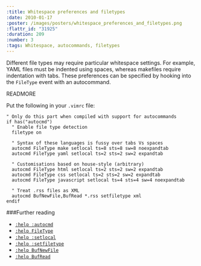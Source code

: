 ```yaml
--- 
:title: Whitespace preferences and filetypes
:date: 2010-01-17
:poster: /images/posters/whitespace_preferences_and_filetypes.png
:flattr_id: "31925"
:duration: 209
:number: 3
:tags: Whitespace, autocommands, filetypes
---
```


Different file types may require particular whitespace settings. For example, YAML files must be indented using spaces, whereas makefiles require indentation with tabs. These preferences can be specified by hooking into the `FileType` event with an autocommand.


READMORE


Put the following in your `.vimrc` file:

```viml
" Only do this part when compiled with support for autocommands
if has("autocmd")
  " Enable file type detection
  filetype on
  
  " Syntax of these languages is fussy over tabs Vs spaces
  autocmd FileType make setlocal ts=8 sts=8 sw=8 noexpandtab
  autocmd FileType yaml setlocal ts=2 sts=2 sw=2 expandtab
  
  " Customisations based on house-style (arbitrary)
  autocmd FileType html setlocal ts=2 sts=2 sw=2 expandtab
  autocmd FileType css setlocal ts=2 sts=2 sw=2 expandtab
  autocmd FileType javascript setlocal ts=4 sts=4 sw=4 noexpandtab
  
  " Treat .rss files as XML
  autocmd BufNewFile,BufRead *.rss setfiletype xml
endif
```

###Further reading

* [`:help :autocmd`][autocmd]
* [`:help FileType`][filetype]
* [`:help :setlocal`][setlocal]
* [`:help :setfiletype`][setfiletype]
* [`:help BufNewFile`][newfile]
* [`:help BufRead`][read]


[autocmd]: http://vimdoc.sourceforge.net/htmldoc/autocmd.html#:autocmd
[filetype]: http://vimdoc.sourceforge.net/htmldoc/autocmd.html#FileType
[setlocal]: http://vimdoc.sourceforge.net/htmldoc/options.html#:setlocal
[setfiletype]: http://vimdoc.sourceforge.net/htmldoc/options.html#:setfiletype
[newfile]: http://vimdoc.sourceforge.net/htmldoc/autocmd.html#BufNewFile
[read]: http://vimdoc.sourceforge.net/htmldoc/autocmd.html#BufRead
